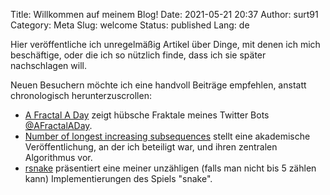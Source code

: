 Title: Willkommen auf meinem Blog!
Date: 2021-05-21 20:37
Author: surt91
Category: Meta
Slug: welcome
Status: published
Lang: de

Hier veröffentliche ich unregelmäßig
Artikel über Dinge, mit denen ich mich beschäftige, oder die ich
so nützlich finde, dass ich sie später nachschlagen will.

Neuen Besuchern möchte ich eine handvoll Beiträge empfehlen, anstatt
chronologisch herunterzuscrollen:

* [A Fractal A Day]({filename}/randomFractals.md)
   zeigt hübsche Fraktale meines Twitter Bots [@AFractalADay](https://twitter.com/AFractalADay).
* [Number of longest increasing subsequences]({filename}/paper-lis2.md)
   stellt eine akademische Veröffentlichung, an der ich beteiligt war,
   und ihren zentralen Algorithmus vor.
* [rsnake]({filename}/rsnake.md) präsentiert eine meiner unzähligen (falls man nicht bis 5 zählen kann)
   Implementierungen des Spiels "snake".

